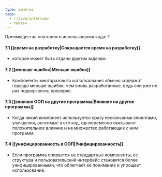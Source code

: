 ```yaml
---
type: заметка
tags:
  - 🃏/java/interview
  - review
---
```

Преимущества повторного использования кода:
?
#### 7.1 [[время на разработку|Сокращается время на разработку]]
- которое может быть отдано другим задачам.
#### 7.2 [[меньше ошибок|Меньше ошибок]]
- Компоненты многоразового использования обычно содержат гораздо меньше ошибок, чем вновь разработанные, ведь они уже не раз подвергались проверке.
#### 7.3 [[влияние ООП на другие программы|Влияние на другие программы]]
- Когда некий компонент используется сразу несколькими клиентами, улучшения, вносимые в его код, одновременно оказывают положительное влияние и на множество работающих с ним программ.
#### 7.4 [[унифицированность в ООП|Унифицированность]]
- Если программа опирается на стандартные компоненты, ее структура и пользовательский интерфейс становятся более унифицированными, что облегчает ее понимание и упрощает использование.